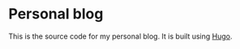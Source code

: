 # Personal blog

This is the source code for my personal blog. It is built using [Hugo](https://gohugo.io/).
